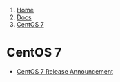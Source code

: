 <!-- -
Title: CentOS 7
Description: Notes and links on CentOS 7
First Published: 2014-07-12
- -->

<ol class="breadcrumb" itemprop="breadcrumb">
	<li><a href="/">Home</a></li>
	<li><a href="/docs/">Docs</a></li>
	<li><a href="/docs/centos-7.html">CentOS 7</a></li>
</ol>

CentOS 7
========

*   [CentOS 7 Release Announcement](http://lists.centos.org/pipermail/centos-announce/2014-July/020393.html)
